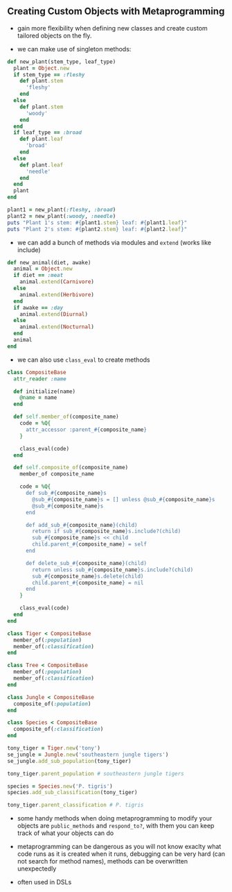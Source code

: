 ## Creating Custom Objects with Metaprogramming

- gain more flexibility when defining new classes and create custom tailored objects on the fly.

- we can make use of singleton methods:
```ruby
def new_plant(stem_type, leaf_type)
  plant = Object.new
  if stem_type == :fleshy
    def plant.stem
      'fleshy'
    end
  else
    def plant.stem
      'woody'
    end
  end
  if leaf_type == :broad
    def plant.leaf
      'broad'
    end
  else
    def plant.leaf
      'needle'
    end
  end
  plant
end

plant1 = new_plant(:fleshy, :broad)
plant2 = new_plant(:woody, :needle)
puts "Plant 1's stem: #{plant1.stem} leaf: #{plant1.leaf}"
puts "Plant 2's stem: #{plant2.stem} leaf: #{plant2.leaf}"
```

- we can add a bunch of methods via modules and `extend` (works like include)
```ruby
def new_animal(diet, awake)
  animal = Object.new
  if diet == :meat
    animal.extend(Carnivore)
  else
    animal.extend(Herbivore)
  end
  if awake == :day
    animal.extend(Diurnal)
  else
    animal.extend(Nocturnal)
  end
  animal
end
```

- we can also use `class_eval` to create methods

```ruby
class CompositeBase
  attr_reader :name

  def initialize(name)
    @name = name
  end

  def self.member_of(composite_name)
    code = %Q{
      attr_accessor :parent_#{composite_name}
    }

    class_eval(code)
  end

  def self.composite_of(composite_name)
    member_of composite_name

    code = %Q{
      def sub_#{composite_name}s
        @sub_#{composite_name}s = [] unless @sub_#{composite_name}s
        @sub_#{composite_name}s
      end

      def add_sub_#{composite_name}(child)
        return if sub_#{composite_name}s.include?(child)
        sub_#{composite_name}s << child
        child.parent_#{composite_name} = self
      end

      def delete_sub_#{composite_name}(child)
        return unless sub_#{composite_name}s.include?(child)
        sub_#{composite_name}s.delete(child)
        child.parent_#{composite_name} = nil
      end
    }

    class_eval(code)
  end
end

class Tiger < CompositeBase
  member_of(:population)
  member_of(:classification)
end

class Tree < CompositeBase
  member_of(:population)
  member_of(:classification)
end

class Jungle < CompositeBase
  composite_of(:population)
end

class Species < CompositeBase
  composite_of(:classification)
end

tony_tiger = Tiger.new('tony')
se_jungle = Jungle.new('southeastern jungle tigers')
se_jungle.add_sub_population(tony_tiger)

tony_tiger.parent_population # southeastern jungle tigers

species = Species.new('P. tigris')
species.add_sub_classification(tony_tiger)

tony_tiger.parent_classification # P. tigris
```

- some handy methods when doing metaprogramming to modify your objects are `public_methods` and `respond_to?`, with them you can keep track of what your objects can do

- metaprogramming can be dangerous as you will not know exaclty what code runs as it is created when it runs, debugging can be very hard (can not search for method names), methods can be overwritten unexpectedly

- often used in DSLs
